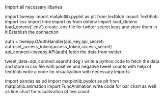 Import all necessary libaries

import tweepy import matplotlib.pyplot as plt from textblob import TextBlob import csv import time import os from dotenv import load_dotenv load_dotenv('.env')
create .env file for twitter secret keys and store them in it
Establish the connection

auth = tweepy.OAuthHandler(api_key,api_secret) auth.set_access_token(access_token,access_secret) api_connect=tweepy.API(auth)
fetch the data from twitter

tweet_data=api_connect.search('dog')
write a python code to fetch the data and store in csv file with positive and negative tweet counts with help of textblob
write a code for visualization with necessary imports

import pandas as pd import matplotlib.pyplot as plt from matplotlib.animation import FuncAnimation
write code for bar chart as well as line chart for visualization of live count